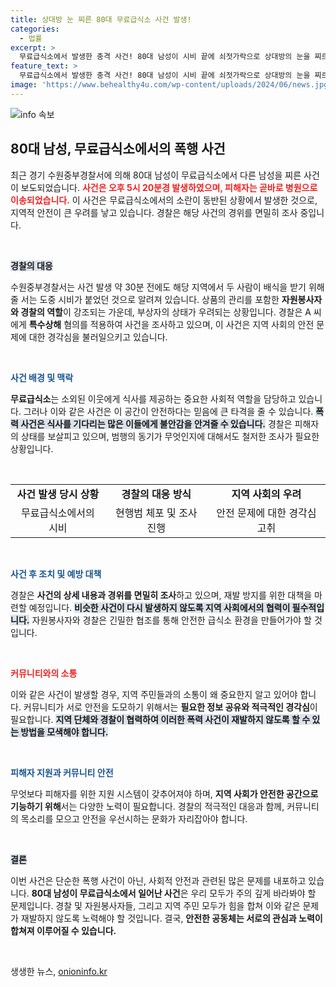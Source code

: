 ```yaml
---
title: 상대방 눈 찌른 80대 무료급식소 사건 발생!
categories:
  - 법률
excerpt: >
  무료급식소에서 발생한 충격 사건! 80대 남성이 시비 끝에 쇠젓가락으로 상대방의 눈을 찌르며 경찰에 붙잡혔습니다. 피해자는 병원으로 이송, 경찰은 특수상해 조사를 시작했습니다. 과연, 이들은 왜 이렇게 극단적인 선택을 했을까요? 클릭해서 자세한 내용을 확인하세요!
feature_text: >
  무료급식소에서 발생한 충격 사건! 80대 남성이 시비 끝에 쇠젓가락으로 상대방의 눈을 찌르며 경찰에 붙잡혔습니다. 피해자는 병원으로 이송, 경찰은 특수상해 조사를 시작했습니다. 과연, 이들은 왜 이렇게 극단적인 선택을 했을까요? 클릭해서 자세한 내용을 확인하세요!
image: 'https://www.behealthy4u.com/wp-content/uploads/2024/06/news.jpg'
---
```


<p><img src="https://www.behealthy4u.com/wp-content/uploads/2024/06/news.jpg" alt="info 속보" /></p>

<h2 data-ke-size="size26">80대 남성, 무료급식소에서의 폭행 사건</h2>

<p data-ke-size="size16">최근 경기 수원중부경찰서에 의해 80대 남성이 무료급식소에서 다른 남성을 찌른 사건이 보도되었습니다. <b><span style="color: #ee2323;">사건은 오후 5시 20분경 발생하였으며, 피해자는 곧바로 병원으로 이송되었습니다.</span></b> 이 사건은 무료급식소에서의 소란이 동반된 상황에서 발생한 것으로, 지역적 안전이 큰 우려를 낳고 있습니다. 경찰은 해당 사건의 경위를 면밀히 조사 중입니다.</p>

<p data-ke-size="size16">&nbsp;</p>

<p><b><span style="background-color: #21538527;">경찰의 대응</span></b></p>

<p data-ke-size="size16">수원중부경찰서는 사건 발생 약 30분 전에도 해당 지역에서 두 사람이 배식을 받기 위해 줄 서는 도중 시비가 붙었던 것으로 알려져 있습니다. 상품의 관리를 포함한 <b>자원봉사자와 경찰의 역할</b>이 강조되는 가운데, 부상자의 상태가 우려되는 상황입니다. 경찰은 A 씨에게 <b>특수상해</b> 혐의를 적용하여 사건을 조사하고 있으며, 이 사건은 지역 사회의 안전 문제에 대한 경각심을 불러일으키고 있습니다.</p>

<p data-ke-size="size16">&nbsp;</p>

<p><b><span style="color: #1a5490;">사건 배경 및 맥락</span></b></p>

<p data-ke-size="size16"><b>무료급식소</b>는 소외된 이웃에게 식사를 제공하는 중요한 사회적 역할을 담당하고 있습니다. 그러나 이와 같은 사건은 이 공간이 안전하다는 믿음에 큰 타격을 줄 수 있습니다. <b><span style="background-color: #21538527;">폭력 사건은 식사를 기다리는 많은 이들에게 불안감을 안겨줄 수 있습니다.</span></b> 경찰은 피해자의 상태를 보살피고 있으며, 범행의 동기가 무엇인지에 대해서도 철저한 조사가 필요한 상황입니다. </p>

<p data-ke-size="size16">&nbsp;</p>

<table>
<tr>
<td style="text-align: center; height: 17px;"><b>사건 발생 당시 상황</b></td>
<td style="text-align: center; height: 17px;"><b>경찰의 대응 방식</b></td>
<td style="text-align: center; height: 17px;"><b>지역 사회의 우려</b></td>
</tr>
<tr>
<td style="text-align: center; height: 17px;">무료급식소에서의 시비</td>
<td style="text-align: center; height: 17px;">현행범 체포 및 조사 진행</td>
<td style="text-align: center; height: 17px;">안전 문제에 대한 경각심 고취</td>
</tr>
</table>

<p data-ke-size="size16">&nbsp;</p>

<p><b><span style="color: #1a5490;">사건 후 조치 및 예방 대책</span></b></p>

<p data-ke-size="size16">경찰은 <b>사건의 상세 내용과 경위를 면밀히 조사</b>하고 있으며, 재발 방지를 위한 대책을 마련할 예정입니다. <b><span style="background-color: #21538527;">비슷한 사건이 다시 발생하지 않도록 지역 사회에서의 협력이 필수적입니다.</span></b> 자원봉사자와 경찰은 긴밀한 협조를 통해 안전한 급식소 환경을 만들어가야 할 것입니다.</p>

<p data-ke-size="size16">&nbsp;</p>

<p><b><span style="color: #ee2323;">커뮤니티와의 소통</span></b></p>

<p data-ke-size="size16">이와 같은 사건이 발생할 경우, 지역 주민들과의 소통이 왜 중요한지 알고 있어야 합니다. 커뮤니티가 서로 안전을 도모하기 위해서는 <b>필요한 정보 공유와 적극적인 경각심</b>이 필요합니다. <b><span style="background-color: #21538527;">지역 단체와 경찰이 협력하여 이러한 폭력 사건이 재발하지 않도록 할 수 있는 방법을 모색해야 합니다.</span></b></p>

<p data-ke-size="size16">&nbsp;</p>

<p><b><span style="color: #1a5490;">피해자 지원과 커뮤니티 안전</span></b></p>

<p data-ke-size="size16">무엇보다 피해자를 위한 지원 시스템이 갖추어져야 하며, <b>지역 사회가 안전한 공간으로 기능하기 위해</b>서는 다양한 노력이 필요합니다. 경찰의 적극적인 대응과 함께, 커뮤니티의 목소리를 모으고 안전을 우선시하는 문화가 자리잡아야 합니다.</p>

<p data-ke-size="size16">&nbsp;</p>

<p><b><span style="background-color: #21538527;">결론</span></b></p>

<p data-ke-size="size16">이번 사건은 단순한 폭행 사건이 아닌, 사회적 안전과 관련된 많은 문제를 내포하고 있습니다. <b>80대 남성이 무료급식소에서 일어난 사건</b>은 우리 모두가 주의 깊게 바라봐야 할 문제입니다. 경찰 및 자원봉사자들, 그리고 지역 주민 모두가 힘을 합쳐 이와 같은 문제가 재발하지 않도록 노력해야 할 것입니다. 결국, <b>안전한 공동체는 서로의 관심과 노력이 합쳐져 이루어질 수 있습니다.</b></p>

<p data-ke-size="size16">&nbsp;</p>
생생한 뉴스, <a href="https://onioninfo.kr" rel="dofollow">onioninfo.kr</a>


